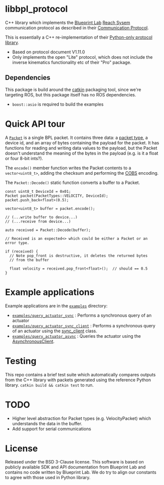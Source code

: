 # libbpl_protocol

C++ library which implements the [Blueprint Lab](https://blueprintlab.com) [Reach Sysem](https://blueprintlab.com/products/manipulators/) communication protocol as described in their [Communication Protocol](https://blueprint-lab.github.io/Blueprint_Lab_Software/documentation/index.html).

This is essentially a C++ re-implementation of their [Python-only protocol library](https://github.com/blueprint-lab/Blueprint_Lab_Software).  

* Based on protocol document V1.11.0
* Only implements the open "Lite" protocol, which does not include the inverse kinematics functionality etc of their "Pro" package.

## Dependencies

This package is build around the [catkin]() packaging tool, since we're targeting ROS, but this package itself has no ROS dependencies.

* `boost::asio` is required to build the examples

# Quick API tour

A [`Packet`](include/libbpl_protocol/packet.h) is a single BPL packet.  It contains three data: a [packet type](include/libbpl_protocol/packet_types.h), a device id, and an array of bytes containing the payload for the packet.  It has functions for reading and writing data values to the payload, but the Packet doesn't understand the meaning of the bytes in the payload (e.g. is it a float or four 8-bit ints?).

The `encode()` member function writes the Packet contents to a `vector<uint8_t>`, adding the checksum and performing the [COBS](https://en.wikipedia.org/wiki/Consistent_Overhead_Byte_Stuffing) encoding.

The `Packet::Decode()` static function converts a buffer to a Packet.


```
const uint8_t DeviceId = 0x01;
Packet packet(PacketTypes::VELOCITY, DeviceId);
packet.push_back<float>(0.5);

vector<uint8_t> buffer = packet.encode();

// (...write buffer to device...)
// (...receive from device...)

auto received = Packet::Decode(buffer);

// Received is an expected<> which could be either a Packet or an error type.

if (received) {
  // Note pop_front is destructive, it deletes the returned bytes
  // from the buffer

  float velocity = received.pop_front<float>();  // should == 0.5
}
```


# Example applications

Example applications are in the [`examples`](examples/) directory:

* [`examples/query_actuator_sync`](examples/query_actuator_sync.cpp) : Performs a synchronous query of an actuator
* [`examples/query_actuator_sync_client`](examples/query_actuator_sync_client.cpp) : Performs a synchronous query of an actuator using the [sync_client](src/sync_client.cpp) class.
* [`examples/query_actuator_async`](examples/query_actuator_async.cpp) : Queries the actuator using the [AsynchronousClient](src/async_client.cpp).


# Testing

This repo contains a brief test suite which automatically compares outputs from the C++ library with packets generated using the reference Python library.   `catkin build && catkin test` to run.

# TODO

* Higher level abstraction for Packet types (e.g. VelocityPacket) which understands the data in the buffer.
* Add support for serial communications

# License

Released under the BSD 3-Clause license.   This software is based on publicly available SDK and API documentation from Blueprint Lab and contains no code written by Blueprint Lab.  We do try to align our constants to agree with those used in Python library.
